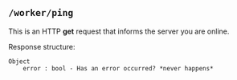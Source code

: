 ## ```/worker/ping```
This is an HTTP **get** request that informs the server you are online.<br>

Response structure:   
```
Object
    error : bool - Has an error occurred? *never happens*
```